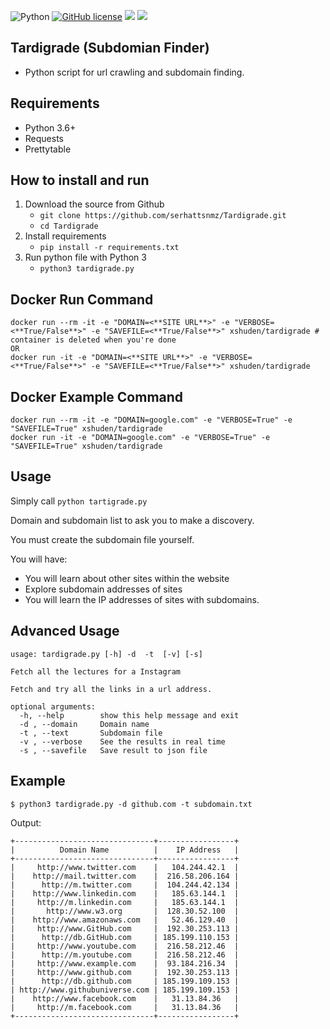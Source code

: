 ![Python](https://img.shields.io/badge/Python-3.6-blue.svg) [![GitHub license](https://img.shields.io/github/license/serhattsnmz/Tardigrade.svg)](https://github.com/serhattsnmz/Tardigrade/blob/master/LICENSE) [![](https://images.microbadger.com/badges/image/xshuden/tardigrade.svg)](https://microbadger.com/images/xshuden/tardigrade "Get your own image badge on microbadger.com") [![](https://images.microbadger.com/badges/version/xshuden/tardigrade.svg)](https://microbadger.com/images/xshuden/tardigrade "Get your own version badge on microbadger.com")

## Tardigrade (Subdomian Finder)

- Python script for url crawling and subdomain finding. 

## Requirements

- Python 3.6+
- Requests
- Prettytable

## How to install and run

1. Download the source from Github
    - `git clone https://github.com/serhattsnmz/Tardigrade.git`
    - `cd Tardigrade`
2. Install requirements
	- `pip install -r requirements.txt`
3. Run python file with Python 3
	- `python3 tardigrade.py`

## Docker Run Command

```
docker run --rm -it -e "DOMAIN=<**SITE URL**>" -e "VERBOSE=<**True/False**>" -e "SAVEFILE=<**True/False**>" xshuden/tardigrade # container is deleted when you're done
OR
docker run -it -e "DOMAIN=<**SITE URL**>" -e "VERBOSE=<**True/False**>" -e "SAVEFILE=<**True/False**>" xshuden/tardigrade
```

## Docker Example Command
```
docker run --rm -it -e "DOMAIN=google.com" -e "VERBOSE=True" -e "SAVEFILE=True" xshuden/tardigrade
docker run -it -e "DOMAIN=google.com" -e "VERBOSE=True" -e "SAVEFILE=True" xshuden/tardigrade
```

## Usage

Simply call `python tartigrade.py`

Domain and subdomain list to ask you to make a discovery.

You must create the subdomain file yourself.

You will have:
- You will learn about other sites within the website
- Explore subdomain addresses of sites
- You will learn the IP addresses of sites with subdomains.

## Advanced Usage

```
usage: tardigrade.py [-h] -d  -t  [-v] [-s]

Fetch all the lectures for a Instagram

Fetch and try all the links in a url address.

optional arguments:
  -h, --help        show this help message and exit
  -d , --domain     Domain name
  -t , --text       Subdomain file
  -v , --verbose    See the results in real time
  -s , --savefile   Save result to json file
```

## Example

```
$ python3 tardigrade.py -d github.com -t subdomain.txt
```

Output:
```
+-------------------------------+-----------------+
|          Domain Name          |    IP Address   |
+-------------------------------+-----------------+
|     http://www.twitter.com    |   104.244.42.1  |
|    http://mail.twitter.com    |  216.58.206.164 |
|      http://m.twitter.com     |  104.244.42.134 |
|    http://www.linkedin.com    |   185.63.144.1  |
|     http://m.linkedin.com     |   185.63.144.1  |
|       http://www.w3.org       |  128.30.52.100  |
|    http://www.amazonaws.com   |   52.46.129.40  |
|     http://www.GitHub.com     |  192.30.253.113 |
|      http://db.GitHub.com     | 185.199.110.153 |
|     http://www.youtube.com    |  216.58.212.46  |
|      http://m.youtube.com     |  216.58.212.46  |
|     http://www.example.com    |  93.184.216.34  |
|     http://www.github.com     |  192.30.253.113 |
|      http://db.github.com     | 185.199.109.153 |
| http://www.githubuniverse.com | 185.199.109.153 |
|    http://www.facebook.com    |   31.13.84.36   |
|     http://m.facebook.com     |   31.13.84.36   |
+-------------------------------+-----------------+

```
